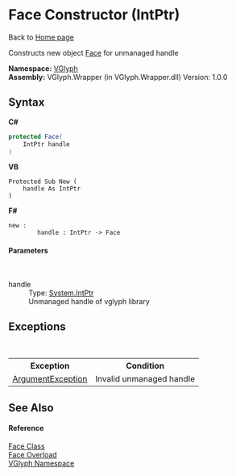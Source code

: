 # Face Constructor (IntPtr)
Back to <a href="Home.md">Home page</a> 

Constructs new object <a href="T_VGlyph_Face.md">Face</a> for unmanaged handle

**Namespace:**&nbsp;<a href="N_VGlyph.md">VGlyph</a><br />**Assembly:**&nbsp;VGlyph.Wrapper (in VGlyph.Wrapper.dll) Version: 1.0.0

## Syntax

**C#**<br />
``` C#
protected Face(
	IntPtr handle
)
```

**VB**<br />
``` VB
Protected Sub New ( 
	handle As IntPtr
)
```

**F#**<br />
``` F#
new : 
        handle : IntPtr -> Face
```


#### Parameters
&nbsp;<dl><dt>handle</dt><dd>Type: <a href="http://msdn2.microsoft.com/en-us/library/5he14kz8" target="_blank">System.IntPtr</a><br />Unmanaged handle of vglyph library</dd></dl>

## Exceptions
&nbsp;<table><tr><th>Exception</th><th>Condition</th></tr><tr><td><a href="http://msdn2.microsoft.com/en-us/library/3w1b3114" target="_blank">ArgumentException</a></td><td>Invalid unmanaged handle</td></tr></table>

## See Also


#### Reference
<a href="T_VGlyph_Face.md">Face Class</a><br /><a href="Overload_VGlyph_Face__ctor.md">Face Overload</a><br /><a href="N_VGlyph.md">VGlyph Namespace</a><br />